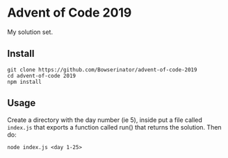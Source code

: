 # Advent of Code 2019
My solution set.

## Install
```
git clone https://github.com/Bowserinator/advent-of-code-2019
cd advent-of-code 2019
npm install
```

## Usage
Create a directory with the day number (ie 5), inside put a file called `index.js` that exports a function called run() that returns the solution. Then do:
```
node index.js <day 1-25>
```
